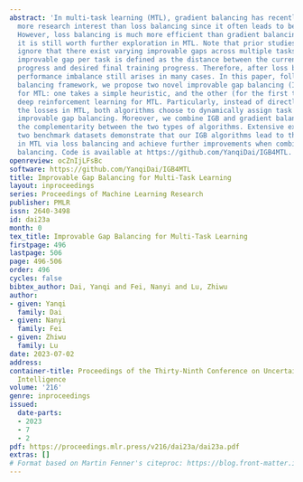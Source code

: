 ```yaml
---
abstract: 'In multi-task learning (MTL), gradient balancing has recently attracted
  more research interest than loss balancing since it often leads to better performance.
  However, loss balancing is much more efficient than gradient balancing, and thus
  it is still worth further exploration in MTL. Note that prior studies typically
  ignore that there exist varying improvable gaps across multiple tasks, where the
  improvable gap per task is defined as the distance between the current training
  progress and desired final training progress. Therefore, after loss balancing, the
  performance imbalance still arises in many cases. In this paper, following the loss
  balancing framework, we propose two novel improvable gap balancing (IGB) algorithms
  for MTL: one takes a simple heuristic, and the other (for the first time) deploys
  deep reinforcement learning for MTL. Particularly, instead of directly balancing
  the losses in MTL, both algorithms choose to dynamically assign task weights for
  improvable gap balancing. Moreover, we combine IGB and gradient balancing to show
  the complementarity between the two types of algorithms. Extensive experiments on
  two benchmark datasets demonstrate that our IGB algorithms lead to the best results
  in MTL via loss balancing and achieve further improvements when combined with gradient
  balancing. Code is available at https://github.com/YanqiDai/IGB4MTL.'
openreview: ocZnIjLFsBc
software: https://github.com/YanqiDai/IGB4MTL
title: Improvable Gap Balancing for Multi-Task Learning
layout: inproceedings
series: Proceedings of Machine Learning Research
publisher: PMLR
issn: 2640-3498
id: dai23a
month: 0
tex_title: Improvable Gap Balancing for Multi-Task Learning
firstpage: 496
lastpage: 506
page: 496-506
order: 496
cycles: false
bibtex_author: Dai, Yanqi and Fei, Nanyi and Lu, Zhiwu
author:
- given: Yanqi
  family: Dai
- given: Nanyi
  family: Fei
- given: Zhiwu
  family: Lu
date: 2023-07-02
address:
container-title: Proceedings of the Thirty-Ninth Conference on Uncertainty in Artificial
  Intelligence
volume: '216'
genre: inproceedings
issued:
  date-parts:
  - 2023
  - 7
  - 2
pdf: https://proceedings.mlr.press/v216/dai23a/dai23a.pdf
extras: []
# Format based on Martin Fenner's citeproc: https://blog.front-matter.io/posts/citeproc-yaml-for-bibliographies/
---
```

